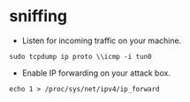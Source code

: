 # sniffing

- Listen for incoming traffic on your machine.

```shell
sudo tcpdump ip proto \\icmp -i tun0
```

- Enable IP forwarding on your attack box.

```shell
echo 1 > /proc/sys/net/ipv4/ip_forward
```
